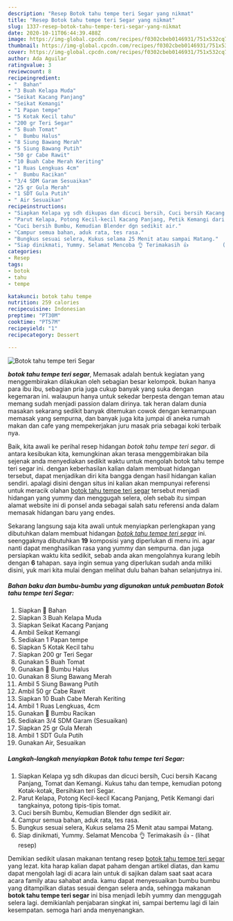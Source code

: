 ```yaml
---
description: "Resep Botok tahu tempe teri Segar yang nikmat"
title: "Resep Botok tahu tempe teri Segar yang nikmat"
slug: 1337-resep-botok-tahu-tempe-teri-segar-yang-nikmat
date: 2020-10-11T06:44:39.488Z
image: https://img-global.cpcdn.com/recipes/f0302cbeb0146931/751x532cq70/botok-tahu-tempe-teri-segar-foto-resep-utama.jpg
thumbnail: https://img-global.cpcdn.com/recipes/f0302cbeb0146931/751x532cq70/botok-tahu-tempe-teri-segar-foto-resep-utama.jpg
cover: https://img-global.cpcdn.com/recipes/f0302cbeb0146931/751x532cq70/botok-tahu-tempe-teri-segar-foto-resep-utama.jpg
author: Ada Aguilar
ratingvalue: 3
reviewcount: 8
recipeingredient:
- "  Bahan"
- "3 Buah Kelapa Muda"
- "Seikat Kacang Panjang"
- "Seikat Kemangi"
- "1 Papan tempe"
- "5 Kotak Kecil tahu"
- "200 gr Teri Segar"
- "5 Buah Tomat"
- "  Bumbu Halus"
- "8 Siung Bawang Merah"
- "5 Siung Bawang Putih"
- "50 gr Cabe Rawit"
- "10 Buah Cabe Merah Keriting"
- "1 Ruas Lengkuas 4cm"
- "  Bumbu Racikan"
- "3/4 SDM Garam Sesuaikan"
- "25 gr Gula Merah"
- "1 SDT Gula Putih"
- " Air Sesuaikan"
recipeinstructions:
- "Siapkan Kelapa yg sdh dikupas dan dicuci bersih, Cuci bersih Kacang Panjang, Tomat dan Kemangi. Kukus tahu dan tempe, kemudian potong Kotak-kotak, Bersihkan teri Segar."
- "Parut Kelapa, Potong Kecil-kecil Kacang Panjang, Petik Kemangi dari tangkainya, potong tipis-tipis tomat."
- "Cuci bersih Bumbu, Kemudian Blender dgn sedikit air."
- "Campur semua bahan, aduk rata, tes rasa."
- "Bungkus sesuai selera, Kukus selama 25 Menit atau sampai Matang."
- "Siap dinikmati, Yummy. Selamat Mencoba 👌 Terimakasih 👍           (lihat resep)"
categories:
- Resep
tags:
- botok
- tahu
- tempe

katakunci: botok tahu tempe 
nutrition: 259 calories
recipecuisine: Indonesian
preptime: "PT30M"
cooktime: "PT57M"
recipeyield: "1"
recipecategory: Dessert

---
```



![Botok tahu tempe teri Segar](https://img-global.cpcdn.com/recipes/f0302cbeb0146931/751x532cq70/botok-tahu-tempe-teri-segar-foto-resep-utama.jpg)

<b><i>botok tahu tempe teri segar</i></b>, Memasak adalah bentuk kegiatan yang menggembirakan dilakukan oleh sebagian besar kelompok. bukan hanya para ibu ibu, sebagian pria juga cukup banyak yang suka dengan kegemaran ini. walaupun hanya untuk sekedar berpesta dengan teman atau memang sudah menjadi passion dalam dirinya. tak heran dalam dunia masakan sekarang sedikit banyak ditemukan cowok dengan kemampuan memasak yang sempurna, dan banyak juga kita jumpai di aneka rumah makan dan cafe yang mempekerjakan juru masak pria sebagai koki terbaik nya.

Baik, kita awali ke perihal resep hidangan <i>botok tahu tempe teri segar</i>. di antara kesibukan kita, kemungkinan akan terasa menggembirakan bila sejenak anda menyediakan sedikit waktu untuk mengolah botok tahu tempe teri segar ini. dengan keberhasilan kalian dalam membuat hidangan tersebut, dapat menjadikan diri kita bangga dengan hasil hidangan kalian sendiri. apalagi disini dengan situs ini kalian akan mempunyai referensi untuk meracik olahan <u>botok tahu tempe teri segar</u> tersebut menjadi hidangan yang yummy dan menggugah selera, oleh sebab itu simpan alamat website ini di ponsel anda sebagai salah satu referensi anda dalam memasak hidangan baru yang endes.




Sekarang langsung saja kita awali untuk menyiapkan perlengkapan yang dibutuhkan dalam membuat hidangan <u><i>botok tahu tempe teri segar</i></u> ini. seenggaknya dibutuhkan <b>19</b> komposisi yang diperlukan di menu ini. agar nanti dapat menghasilkan rasa yang yummy dan sempurna. dan juga persiapkan waktu kita sedikit, sebab anda akan mengolahnya kurang lebih dengan <b>6</b> tahapan. saya ingin semua yang diperlukan sudah anda miliki disini, yuk mari kita mulai dengan melihat dulu bahan bahan selanjutnya ini.

<!--inarticleads1-->

##### Bahan baku dan bumbu-bumbu yang digunakan untuk pembuatan Botok tahu tempe teri Segar:

1. Siapkan  📝 Bahan
1. Siapkan 3 Buah Kelapa Muda
1. Siapkan Seikat Kacang Panjang
1. Ambil Seikat Kemangi
1. Sediakan 1 Papan tempe
1. Siapkan 5 Kotak Kecil tahu
1. Siapkan 200 gr Teri Segar
1. Gunakan 5 Buah Tomat
1. Gunakan  📝 Bumbu Halus
1. Gunakan 8 Siung Bawang Merah
1. Ambil 5 Siung Bawang Putih
1. Ambil 50 gr Cabe Rawit
1. Siapkan 10 Buah Cabe Merah Keriting
1. Ambil 1 Ruas Lengkuas, 4cm
1. Gunakan  📝 Bumbu Racikan
1. Sediakan 3/4 SDM Garam (Sesuaikan)
1. Siapkan 25 gr Gula Merah
1. Ambil 1 SDT Gula Putih
1. Gunakan  Air, Sesuaikan




<!--inarticleads2-->

##### Langkah-langkah menyiapkan Botok tahu tempe teri Segar:

1. Siapkan Kelapa yg sdh dikupas dan dicuci bersih, Cuci bersih Kacang Panjang, Tomat dan Kemangi. Kukus tahu dan tempe, kemudian potong Kotak-kotak, Bersihkan teri Segar.
1. Parut Kelapa, Potong Kecil-kecil Kacang Panjang, Petik Kemangi dari tangkainya, potong tipis-tipis tomat.
1. Cuci bersih Bumbu, Kemudian Blender dgn sedikit air.
1. Campur semua bahan, aduk rata, tes rasa.
1. Bungkus sesuai selera, Kukus selama 25 Menit atau sampai Matang.
1. Siap dinikmati, Yummy. Selamat Mencoba 👌 Terimakasih 👍 -           (lihat resep)




Demikian sedikit ulasan makanan tentang resep <u>botok tahu tempe teri segar</u> yang lezat. kita harap kalian dapat paham dengan artikel diatas, dan kamu dapat mengolah lagi di acara lain untuk di sajikan dalam saat saat acara acara family atau sahabat anda. kamu dapat menyesuaikan bumbu bumbu yang ditampilkan diatas sesuai dengan selera anda, sehingga makanan <b>botok tahu tempe teri segar</b> ini bisa menjadi lebih yummy dan menggugah selera lagi. demikianlah penjabaran singkat ini, sampai bertemu lagi di lain kesempatan. semoga hari anda menyenangkan.
